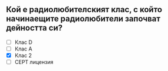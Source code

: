 ## Кой е радиолюбителският клас, с който начинаещите радиолюбители започват дейността си?

<!-- Верният отговор е отбелязан с [X] -->

- [ ] Клас D
- [ ] Клас А
- [X] Клас 2
- [ ] СЕРТ лицензия
